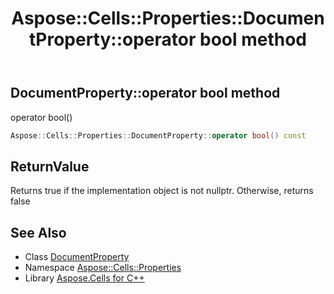 ﻿---
title: Aspose::Cells::Properties::DocumentProperty::operator bool method
linktitle: operator bool
second_title: Aspose.Cells for C++ API Reference
description: 'Aspose::Cells::Properties::DocumentProperty::operator bool method. operator bool() in C++.'
type: docs
weight: 400
url: /cpp/aspose.cells.properties/documentproperty/operator_bool/
---
## DocumentProperty::operator bool method


operator bool()

```cpp
Aspose::Cells::Properties::DocumentProperty::operator bool() const
```


## ReturnValue

Returns true if the implementation object is not nullptr. Otherwise, returns false

## See Also

* Class [DocumentProperty](../)
* Namespace [Aspose::Cells::Properties](../../)
* Library [Aspose.Cells for C++](../../../)
